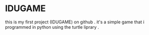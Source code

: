 # IDUGAME
this is my first project (IDUGAME) on github . it's a simple game that i programmed in python using the turtle liprary .
